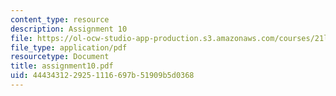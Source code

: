 ```yaml
---
content_type: resource
description: Assignment 10
file: https://ol-ocw-studio-app-production.s3.amazonaws.com/courses/21l-708-technologies-of-humanism-spring-2003/4443431229251116697b51909b5d0368_assignment10.pdf
file_type: application/pdf
resourcetype: Document
title: assignment10.pdf
uid: 44434312-2925-1116-697b-51909b5d0368
---
```

